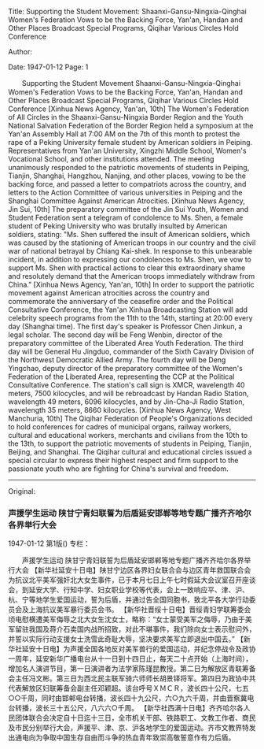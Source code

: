 Title: Supporting the Student Movement: Shaanxi-Gansu-Ningxia-Qinghai Women's Federation Vows to be the Backing Force, Yan'an, Handan and Other Places Broadcast Special Programs, Qiqihar Various Circles Hold Conference

Author:

Date: 1947-01-12
Page: 1

　　Supporting the Student Movement
    Shaanxi-Gansu-Ningxia-Qinghai Women's Federation Vows to be the Backing Force, Yan'an, Handan and Other Places Broadcast Special Programs, Qiqihar Various Circles Hold Conference
    [Xinhua News Agency, Yan'an, 10th] The Women's Federation of All Circles in the Shaanxi-Gansu-Ningxia Border Region and the Youth National Salvation Federation of the Border Region held a symposium at the Yan'an Assembly Hall at 7:00 AM on the 7th of this month to protest the rape of a Peking University female student by American soldiers in Peiping. Representatives from Yan'an University, Xingzhi Middle School, Women's Vocational School, and other institutions attended. The meeting unanimously responded to the patriotic movements of students in Peiping, Tianjin, Shanghai, Hangzhou, Nanjing, and other places, vowing to be the backing force, and passed a letter to compatriots across the country, and letters to the Action Committee of various universities in Peiping and the Shanghai Committee Against American Atrocities.
    [Xinhua News Agency, Jin Sui, 10th] The preparatory committee of the Jin Sui Youth, Women and Student Federation sent a telegram of condolence to Ms. Shen, a female student of Peking University who was brutally insulted by American soldiers, stating: "Ms. Shen suffered the insult of American soldiers, which was caused by the stationing of American troops in our country and the civil war of national betrayal by Chiang Kai-shek. In response to this unbearable incident, in addition to expressing our condolences to Ms. Shen, we vow to support Ms. Shen with practical actions to clear this extraordinary shame and resolutely demand that the American troops immediately withdraw from China."
    [Xinhua News Agency, Yan'an, 10th] In order to support the patriotic movement against American atrocities across the country and commemorate the anniversary of the ceasefire order and the Political Consultative Conference, the Yan'an Xinhua Broadcasting Station will add celebrity speech programs from the 11th to the 14th, starting at 20:00 every day (Shanghai time). The first day's speaker is Professor Chen Jinkun, a legal scholar. The second day will be Feng Wenbin, director of the preparatory committee of the Liberated Area Youth Federation. The third day will be General Hu Jingduo, commander of the Sixth Cavalry Division of the Northwest Democratic Allied Army. The fourth day will be Deng Yingchao, deputy director of the preparatory committee of the Women's Federation of the Liberated Area, representing the CCP at the Political Consultative Conference. The station's call sign is XMCR, wavelength 40 meters, 7500 kilocycles, and will be rebroadcast by Handan Radio Station, wavelength 49 meters, 6096 kilocycles, and by Jin-Cha-Ji Radio Station, wavelength 35 meters, 8660 kilocycles.
    [Xinhua News Agency, West Manchuria, 10th] The Qiqihar Federation of People's Organizations decided to hold conferences for cadres of municipal organs, railway workers, cultural and educational workers, merchants and civilians from the 10th to the 13th, to support the patriotic movements of students in Peiping, Tianjin, Beijing, and Shanghai. The Qiqihar cultural and educational circles issued a special circular to express their highest respect and firm support to the passionate youth who are fighting for China's survival and freedom.



<hr /> 

Original: 


### 声援学生运动  陕甘宁青妇联誓为后盾延安邯郸等地专题广播齐齐哈尔各界举行大会

1947-01-12
第1版()
专栏：

　　声援学生运动
    陕甘宁青妇联誓为后盾延安邯郸等地专题广播齐齐哈尔各界举行大会
    【新华社延安十日电】陕甘宁边区各界妇女联合会与边区青年救国联合会为抗议北平美军强奸北大女生事件，已于本月七日上午七时假延大会议室召开座谈会，到延安大学、行知中学、妇女职业学校等代表，会上一致响应平、津、沪、杭、宁等地学生爱国运动，誓为后盾，并通过告全国同胞书，致北平各大学行动委员会及上海抗议美军暴行委员会书。
    【新华社晋绥十日电】晋绥青妇学联筹委会顷电慰横遭美军侮辱之北大女生沈女士，略称：“女士蒙受美军之侮辱，乃由于美军留驻我国及蒋介石卖国内战所招致，对此不堪事件，我们除向女士表示慰问外，并誓以实际行动支援女士洗雪此奇耻大辱，坚决要求美军立即退出中国去。”
    【新华社延安十日电】为声援全国各地反对美军兽行的爱国运动，并纪念停战令及政协一周年，延安新华广播电台从十一日到十四日止，每天二十点开始（上海时间），增加名人演讲节目，第一日演讲者为法学家陈瑾昆教授。第二日为解放区青联筹备会主任冯文彬。第三日为西北民主联军骑六师师长胡景铎将军。第四日为政协中共代表解放区妇联筹备会副主任邓颖超。该台呼号ＸＭＣＲ，波长四十公尺，七五○○千周，同时由邯郸电台转播，波长四十九公尺，六○九六千周，并由晋察冀电台转播，波长三十五公尺，八六六○千周。
    【新华社西满十日电】齐齐哈尔各人民团体联合会决定自十日迄十三日，全市机关干部、铁路职工、文教工作者、商民及市民分别举行大会，声援平、津、京、沪各地学生的爱国运动。齐市文教界特发出通电向为争取中国生存自由而斗争的热血青年致崇高敬誓意作有力后盾。
